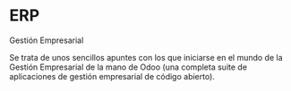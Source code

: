 # ERP
Gestión Empresarial<p/>

Se trata de unos sencillos apuntes con los que iniciarse en el mundo de la Gestión Empresarial de la mano de Odoo (una completa suite de aplicaciones de gestión empresarial de código abierto).
